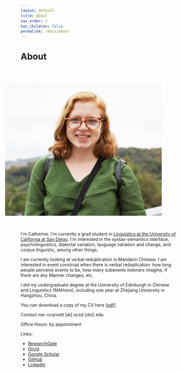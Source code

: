 ```yaml
---
layout: default
title: About
nav_order: 2
has_children: false
permalink: /docs/about
---
```


# About

<IMG SRC="assets/images/headshot.jpg" ALIGN="right" HSPACE="50" VSPACE="50" />

I'm Catherine. I'm currently a grad student in [Linguistics at the University of California at San Diego](https://linguistics.ucsd.edu/). I'm interested in the syntax-semantics interface, psycholinguistics, dialectal variation, language variation and change, and corpus linguistic, among other things.

I am currently looking at verbal reduplication in Mandarin Chinese. I am interested in event construal when there is verbal reduplication: how long people perceive events to be, how many subevents listeners imagine, if there are any Manner changes, etc. 

I did my undergraduate degree at the University of Edinburgh in Chinese and Linguistics (MAHons), including one year at Zhejiang University in Hangzhou, China. 

You can download a copy of my CV here [[pdf](https://drive.google.com/file/d/100Jl-P8D4dM7fXt_Lkd1dW2lY5gQURb9/view)]. 

Contact me: ccarnett [at] ucsd [dot] edu.

Office Hours: by appointment

Links:
- [ResearchGate](https://www.researchgate.net/profile/Catherine_Arnett) 
- [Orcid](https://orcid.org/0000-0003-0448-5415)
- [Google Scholar](https://scholar.google.com/citations?user=bLS_8RAAAAAJ&hl=en) 
- [GitHub](https://github.com/catherinearnett)
- [LinkedIn](https://www.linkedin.com/in/catherine-arnett96/)
